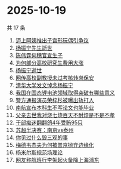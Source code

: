 # 2025-10-19

共 17 条

<!-- BEGIN ZHIHUSEARCH -->
<!-- 最后更新时间 Sun Oct 19 2025 03:12:33 GMT+0800 (China Standard Time) -->

1. [沪上阿姨推出子宫形玩偶引争议](https://www.zhihu.com/search?q=%E6%B2%AA%E4%B8%8A%E9%98%BF%E5%A7%A8%E6%8E%A8%E5%87%BA%E5%AD%90%E5%AE%AB%E5%BD%A2%E7%8E%A9%E5%81%B6%E5%BC%95%E4%BA%89%E8%AE%AE)
1. [杨振宁先生逝世](https://www.zhihu.com/search?q=%E6%9D%A8%E6%8C%AF%E5%AE%81%E5%85%88%E7%94%9F%E9%80%9D%E4%B8%96)
1. [陈伟霆何穗官宣生子](https://www.zhihu.com/search?q=%E9%99%88%E4%BC%9F%E9%9C%86%E4%BD%95%E7%A9%97%E5%AE%98%E5%AE%A3%E7%94%9F%E5%AD%90)
1. [为何部分高校研究生费用大涨](https://www.zhihu.com/search?q=%E4%B8%BA%E4%BD%95%E9%83%A8%E5%88%86%E9%AB%98%E6%A0%A1%E7%A0%94%E7%A9%B6%E7%94%9F%E8%B4%B9%E7%94%A8%E5%A4%A7%E6%B6%A8)
1. [杨振宁逝世](https://www.zhihu.com/search?q=%E6%9D%A8%E6%8C%AF%E5%AE%81%E9%80%9D%E4%B8%96)
1. [网传高校副教授未过考核转岗保安](https://www.zhihu.com/search?q=%E7%BD%91%E4%BC%A0%E9%AB%98%E6%A0%A1%E5%89%AF%E6%95%99%E6%8E%88%E6%9C%AA%E8%BF%87%E8%80%83%E6%A0%B8%E8%BD%AC%E5%B2%97%E4%BF%9D%E5%AE%89)
1. [清华大学发文悼念杨振宁](https://www.zhihu.com/search?q=%E6%B8%85%E5%8D%8E%E5%A4%A7%E5%AD%A6%E5%8F%91%E6%96%87%E6%82%BC%E5%BF%B5%E6%9D%A8%E6%8C%AF%E5%AE%81)
1. [我国在固态锂电池领域取得突破有哪些意义](https://www.zhihu.com/search?q=%E6%88%91%E5%9B%BD%E5%9C%A8%E5%9B%BA%E6%80%81%E9%94%82%E7%94%B5%E6%B1%A0%E9%A2%86%E5%9F%9F%E5%8F%96%E5%BE%97%E7%AA%81%E7%A0%B4%E6%9C%89%E5%93%AA%E4%BA%9B%E6%84%8F%E4%B9%89)
1. [警方通报演员荣梓杉被曝出轨打人](https://www.zhihu.com/search?q=%E8%AD%A6%E6%96%B9%E9%80%9A%E6%8A%A5%E6%BC%94%E5%91%98%E8%8D%A3%E6%A2%93%E6%9D%89%E8%A2%AB%E6%9B%9D%E5%87%BA%E8%BD%A8%E6%89%93%E4%BA%BA)
1. [南航宣布本科生不写论文也能毕业](https://www.zhihu.com/search?q=%E5%8D%97%E8%88%AA%E5%AE%A3%E5%B8%83%E6%9C%AC%E7%A7%91%E7%94%9F%E4%B8%8D%E5%86%99%E8%AE%BA%E6%96%87%E4%B9%9F%E8%83%BD%E6%AF%95%E4%B8%9A)
1. [父亲去世我对烧七烧百天不耐烦是不是不孝](https://www.zhihu.com/search?q=%E7%88%B6%E4%BA%B2%E5%8E%BB%E4%B8%96%E6%88%91%E5%AF%B9%E7%83%A7%E4%B8%83%E7%83%A7%E7%99%BE%E5%A4%A9%E4%B8%8D%E8%80%90%E7%83%A6%E6%98%AF%E4%B8%8D%E6%98%AF%E4%B8%8D%E5%AD%9D)
1. [干部痴迷翻翻鸽4年受贿95只](https://www.zhihu.com/search?q=%E5%B9%B2%E9%83%A8%E7%97%B4%E8%BF%B7%E7%BF%BB%E7%BF%BB%E9%B8%BD4%E5%B9%B4%E5%8F%97%E8%B4%BF95%E5%8F%AA)
1. [苏超半决赛：南京vs泰州](https://www.zhihu.com/search?q=%E8%8B%8F%E8%B6%85%E5%8D%8A%E5%86%B3%E8%B5%9B%EF%BC%9A%E5%8D%97%E4%BA%ACvs%E6%B3%B0%E5%B7%9E)
1. [你见过什么毁三观的事](https://www.zhihu.com/search?q=%E4%BD%A0%E8%A7%81%E8%BF%87%E4%BB%80%E4%B9%88%E6%AF%81%E4%B8%89%E8%A7%82%E7%9A%84%E4%BA%8B)
1. [梅德韦杰夫为何被普京抛弃边缘化](https://www.zhihu.com/search?q=%E6%A2%85%E5%BE%B7%E9%9F%A6%E6%9D%B0%E5%A4%AB%E4%B8%BA%E4%BD%95%E8%A2%AB%E6%99%AE%E4%BA%AC%E6%8A%9B%E5%BC%83%E8%BE%B9%E7%BC%98%E5%8C%96)
1. [杨米尔斯规范场理论](https://www.zhihu.com/search?q=%E6%9D%A8%E7%B1%B3%E5%B0%94%E6%96%AF%E8%A7%84%E8%8C%83%E5%9C%BA%E7%90%86%E8%AE%BA)
1. [网友称航班行李架起火备降上海浦东](https://www.zhihu.com/search?q=%E7%BD%91%E5%8F%8B%E7%A7%B0%E8%88%AA%E7%8F%AD%E8%A1%8C%E6%9D%8E%E6%9E%B6%E8%B5%B7%E7%81%AB%E5%A4%87%E9%99%8D%E4%B8%8A%E6%B5%B7%E6%B5%A6%E4%B8%9C)

<!-- END ZHIHUSEARCH -->
